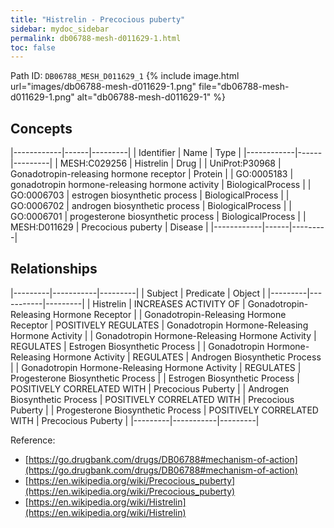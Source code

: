 ```yaml
---
title: "Histrelin - Precocious puberty"
sidebar: mydoc_sidebar
permalink: db06788-mesh-d011629-1.html
toc: false 
---
```



Path ID: `DB06788_MESH_D011629_1`
{% include image.html url="images/db06788-mesh-d011629-1.png" file="db06788-mesh-d011629-1.png" alt="db06788-mesh-d011629-1" %}

## Concepts

|------------|------|---------|
| Identifier | Name | Type    |
|------------|------|---------|
| MESH:C029256 | Histrelin | Drug |
| UniProt:P30968 | Gonadotropin-releasing hormone receptor | Protein |
| GO:0005183 | gonadotropin hormone-releasing hormone activity | BiologicalProcess |
| GO:0006703 | estrogen biosynthetic process | BiologicalProcess |
| GO:0006702 | androgen biosynthetic process | BiologicalProcess |
| GO:0006701 | progesterone biosynthetic process | BiologicalProcess |
| MESH:D011629 | Precocious puberty | Disease |
|------------|------|---------|

## Relationships

|---------|-----------|---------|
| Subject | Predicate | Object  |
|---------|-----------|---------|
| Histrelin | INCREASES ACTIVITY OF | Gonadotropin-Releasing Hormone Receptor |
| Gonadotropin-Releasing Hormone Receptor | POSITIVELY REGULATES | Gonadotropin Hormone-Releasing Hormone Activity |
| Gonadotropin Hormone-Releasing Hormone Activity | REGULATES | Estrogen Biosynthetic Process |
| Gonadotropin Hormone-Releasing Hormone Activity | REGULATES | Androgen Biosynthetic Process |
| Gonadotropin Hormone-Releasing Hormone Activity | REGULATES | Progesterone Biosynthetic Process |
| Estrogen Biosynthetic Process | POSITIVELY CORRELATED WITH | Precocious Puberty |
| Androgen Biosynthetic Process | POSITIVELY CORRELATED WITH | Precocious Puberty |
| Progesterone Biosynthetic Process | POSITIVELY CORRELATED WITH | Precocious Puberty |
|---------|-----------|---------|

Reference: 
  - [https://go.drugbank.com/drugs/DB06788#mechanism-of-action](https://go.drugbank.com/drugs/DB06788#mechanism-of-action)
  - [https://en.wikipedia.org/wiki/Precocious_puberty](https://en.wikipedia.org/wiki/Precocious_puberty)
  - [https://en.wikipedia.org/wiki/Histrelin](https://en.wikipedia.org/wiki/Histrelin)
